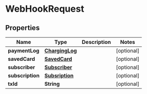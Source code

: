 
# WebHookRequest

## Properties
Name | Type | Description | Notes
------------ | ------------- | ------------- | -------------
**paymentLog** | [**ChargingLog**](ChargingLog.md) |  |  [optional]
**savedCard** | [**SavedCard**](SavedCard.md) |  |  [optional]
**subscriber** | [**Subscriber**](Subscriber.md) |  |  [optional]
**subscription** | [**Subsription**](Subsription.md) |  |  [optional]
**txId** | **String** |  |  [optional]



